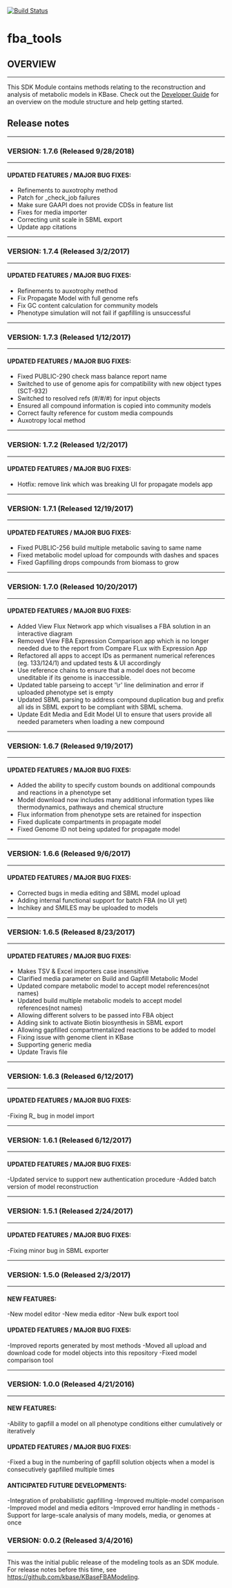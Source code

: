 [![Build Status](https://travis-ci.org/cshenry/fba_tools.svg?branch=master)](https://travis-ci.org/cshenry/fba_tools)

# fba_tools

## OVERVIEW
-----------------------------------------
This SDK Module contains methods relating to the reconstruction and analysis of
metabolic models in KBase. Check out the [Developer Guide](developer_guide.md)
for an overview on the module structure and help getting started. 

## Release notes
------------------------------------------
### VERSION: 1.7.6 (Released 9/28/2018)
------------------------------------------
#### UPDATED FEATURES / MAJOR BUG FIXES:
- Refinements to auxotrophy method
- Patch for _check_job failures
- Make sure GAAPI does not provide CDSs in feature list
- Fixes for media importer
- Correcting unit scale in SBML export
- Update app citations

------------------------------------------
### VERSION: 1.7.4 (Released 3/2/2017)
------------------------------------------
#### UPDATED FEATURES / MAJOR BUG FIXES:
- Refinements to auxotrophy method
- Fix Propagate Model with full genome refs
- Fix GC content calculation for community models
- Phenotype simulation will not fail if gapfilling is unsuccessful

------------------------------------------
### VERSION: 1.7.3 (Released 1/12/2017)
------------------------------------------
#### UPDATED FEATURES / MAJOR BUG FIXES:
- Fixed PUBLIC-290 check mass balance report name
- Switched to use of genome apis for compatibility with new object types (SCT-932)
- Switched to resolved refs (#/#/#) for input objects
- Ensured all compound information is copied into community models
- Correct faulty reference for custom media compounds
- Auxotropy local method

------------------------------------------
### VERSION: 1.7.2 (Released 1/2/2017)
------------------------------------------
#### UPDATED FEATURES / MAJOR BUG FIXES:
- Hotfix: remove link which was breaking UI for propagate models app

------------------------------------------
### VERSION: 1.7.1 (Released 12/19/2017)
------------------------------------------
#### UPDATED FEATURES / MAJOR BUG FIXES:
- Fixed PUBLIC-256 build multiple metabolic saving to same name
- Fixed metabolic model upload for compounds with dashes and spaces
- Fixed Gapfilling drops compounds from biomass to grow

------------------------------------------
### VERSION: 1.7.0 (Released 10/20/2017)
------------------------------------------
#### UPDATED FEATURES / MAJOR BUG FIXES:
- Added View Flux Network app which visualises a FBA solution in an interactive
 diagram
- Removed View FBA Expression Comparison app which is no longer needed due to
 the report from Compare FLux with Expression App
- Refactored all apps to accept IDs as permanent numerical references (eg. 133/124/1)
 and updated tests & UI accordingly
- Use reference chains to ensure that a model does not become uneditable if
 its genome is inaccessible.
- Updated table parseing to accept '\r' line delimination and error if uploaded
 phenotype set is empty
- Updated SBML parsing to address compound duplication bug and prefix all
 ids in SBML export to be compliant with SBML schema.
- Update Edit Media and Edit Model UI to ensure that users provide all needed
 parameters when loading a new compound
 
------------------------------------------
### VERSION: 1.6.7 (Released 9/19/2017)
------------------------------------------
#### UPDATED FEATURES / MAJOR BUG FIXES:
- Added the ability to specify custom bounds on additional compounds and 
reactions in a phenotype set
- Model download now includes many additional information types like 
thermodynamics, pathways and chemical structure
- Flux information from phenotype sets are retained for inspection
- Fixed duplicate compartments in propagate model
- Fixed Genome ID not being updated for propagate model

------------------------------------------
### VERSION: 1.6.6 (Released 9/6/2017)
------------------------------------------
#### UPDATED FEATURES / MAJOR BUG FIXES:
- Corrected bugs in media editing and SBML model upload
- Adding internal functional support for batch FBA (no UI yet)
- Inchikey and SMILES may be uploaded to models

------------------------------------------
### VERSION: 1.6.5 (Released 8/23/2017)
------------------------------------------
#### UPDATED FEATURES / MAJOR BUG FIXES:
- Makes TSV & Excel importers case insensitive
- Clarified media parameter on Build and Gapfill Metabolic Model
- Updated compare metabolic model to accept model references(not names)
- Updated build multiple metabolic models to accept model references(not names)
- Allowing different solvers to be passed into FBA object
- Adding sink to activate Biotin biosynthesis in SBML export
- Allowing gapfilled compartmentalized reactions to be added to model
- Fixing issue with genome client in KBase
- Supporting generic media
- Update Travis file

------------------------------------------
### VERSION: 1.6.3 (Released 6/12/2017)
------------------------------------------
#### UPDATED FEATURES / MAJOR BUG FIXES:
-Fixing R_ bug in model import

------------------------------------------
### VERSION: 1.6.1 (Released 6/12/2017)
------------------------------------------
#### UPDATED FEATURES / MAJOR BUG FIXES:
-Updated service to support new authentication procedure
-Added batch version of model reconstruction 

------------------------------------------
### VERSION: 1.5.1 (Released 2/24/2017)
------------------------------------------
#### UPDATED FEATURES / MAJOR BUG FIXES:
-Fixing minor bug in SBML exporter

------------------------------------------
### VERSION: 1.5.0 (Released 2/3/2017)
------------------------------------------
#### NEW FEATURES:
-New model editor
-New media editor
-New bulk export tool

#### UPDATED FEATURES / MAJOR BUG FIXES:
-Improved reports generated by most methods
-Moved all upload and download code for model objects into this repository
-Fixed model comparison tool

------------------------------------------
### VERSION: 1.0.0 (Released 4/21/2016)
------------------------------------------
#### NEW FEATURES:
-Ability to gapfill a model on all phenotype conditions either cumulatively or iteratively

#### UPDATED FEATURES / MAJOR BUG FIXES:
-Fixed a bug in the numbering of gapfill solution objects when a model is consecutively gapfilled multiple times

#### ANTICIPATED FUTURE DEVELOPMENTS:
-Integration of probabilistic gapfilling
-Improved multiple-model comparison
-Improved model and media editors
-Improved error handling in methods
-Support for large-scale analysis of many models, media, or genomes at once

### VERSION: 0.0.2 (Released 3/4/2016)
------------------------------------------
This was the initial public release of the modeling tools as an SDK module. For release notes before this time, see https://github.com/kbase/KBaseFBAModeling.
